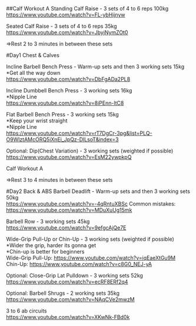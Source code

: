 ##Calf Workout A
Standing Calf Raise - 3 sets of 4 to 6 reps 100kg  
https://www.youtube.com/watch?v=FL-ybHijnyw

Seated Calf Raise - 3 sets of 4 to 6 reps 35kg  
https://www.youtube.com/watch?v=JbyjNymZOt0

=>Rest 2 to 3 minutes in between these sets  

#Day1 Chest & Calves

Incline Barbell Bench Press - Warm-up sets and then 3 working sets 15kg  
*Get all the way down  
https://www.youtube.com/watch?v=DbFgADa2PL8  

Incline Dumbbell Bench Press - 3 working sets 16kg  
*Nipple Line  
https://www.youtube.com/watch?v=8iPEnn-ltC8

Flat Barbell Bench Press - 3 working sets 15kg  
*Keep your wrist straight  
*Nipple Line  
https://www.youtube.com/watch?v=rT7DgCr-3pg&list=PLQ-O9WlztAMcORQ5iXnEi_JpQz-DlLsoT&index=3

Optional: Dip(Chest Variation) - 3 working sets (weighted if possible)  
https://www.youtube.com/watch?v=EsM22ywpkpQ

Calf Workout A

=>Rest 3 to 4 minutes in between these sets

#Day2 Back & ABS
Barbell Deadlift - Warm-up sets and then 3 working sets 50kg  
https://www.youtube.com/watch?v=-4qRntuXBSc
Common mistakes: https://www.youtube.com/watch?v=MDuXuUg15mk  

Barbell Row - 3 working sets 45kg  
https://www.youtube.com/watch?v=9efgcAjQe7E

Wide-Grip Pull-Up or Chin-Up - 3 working sets (weighted if possible)
*Wider the grip, harder its gonna get  
*Chin-up is better for beginners  
Wide-Grip Pull-Up: https://www.youtube.com/watch?v=iqEaeXtGu9M  
Chin-Up: https://www.youtube.com/watch?v=c8G0_NEJ-yA

Optional: Close-Grip Lat Pulldown - 3 working sets 52kg    
https://www.youtube.com/watch?v=ecRF8ERf2q4

Optional: Barbell Shrugs - 2 working sets 35kg  
https://www.youtube.com/watch?v=NAqCVe2mwzM

3 to 6 ab circuits  
https://www.youtube.com/watch?v=XKwNk-FBd0k


